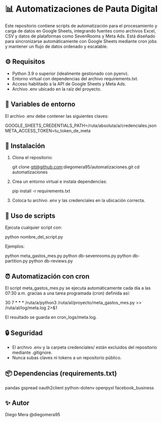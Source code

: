 
# 📊 Automatizaciones de Pauta Digital

Este repositorio contiene scripts de automatización para el procesamiento y carga de datos en Google Sheets, integrando fuentes como archivos Excel, CSV y datos de plataformas como SevenRooms y Meta Ads. Está diseñado para sincronizarse automáticamente con Google Sheets mediante cron jobs y mantener un flujo de datos ordenado y escalable.

## ⚙️ Requisitos

- Python 3.9 o superior (idealmente gestionado con pyenv).
- Entorno virtual con dependencias del archivo requirements.txt.
- Acceso habilitado a la API de Google Sheets y Meta Ads.
- Archivo .env ubicado en la raíz del proyecto.

## 🧪 Variables de entorno

El archivo .env debe contener las siguientes claves:

GOOGLE_SHEETS_CREDENTIALS_PATH=/ruta/absoluta/a/credenciales.json
META_ACCESS_TOKEN=tu_token_de_meta

## 🚀 Instalación

1. Clona el repositorio:

    git clone git@github.com:diegomera95/automatizaciones.git
    cd automatizaciones

2. Crea un entorno virtual e instala dependencias:

    pip install -r requirements.txt

3. Coloca tu archivo .env y las credenciales en la ubicación correcta.

## 🧩 Uso de scripts

Ejecuta cualquier script con:

python nombre_del_script.py

Ejemplos:

python meta_gastos_mes.py
python db-sevenrooms.py
python db-partition.py
python db-reviews.py

## ⏰ Automatización con cron

El script meta_gastos_mes.py se ejecuta automáticamente cada día a las 07:30 a.m. gracias a una tarea programada (cron) definida así:

30 7 * * * /ruta/a/python3 /ruta/al/proyecto/meta_gastos_mes.py >> /ruta/al/log/meta.log 2>&1

El resultado se guarda en cron_logs/meta.log.

## 🔒 Seguridad

- El archivo .env y la carpeta credenciales/ están excluidos del repositorio mediante .gitignore.
- Nunca subas claves ni tokens a un repositorio público.

## 📦 Dependencias (requirements.txt)

pandas
gspread
oauth2client
python-dotenv
openpyxl
facebook_business

## ✨ Autor

Diego Mera
@diegomera95
